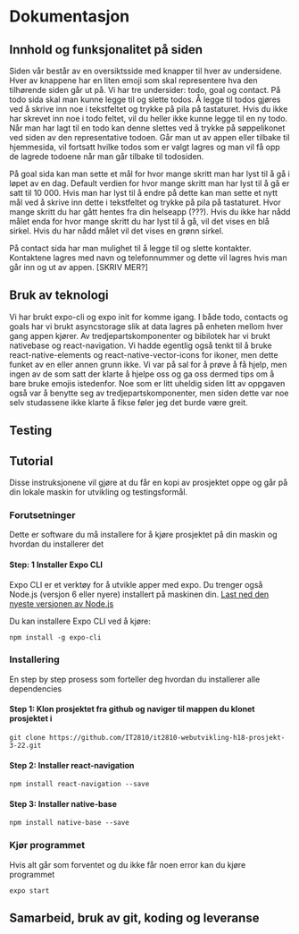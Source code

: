 # Dokumentasjon

##  Innhold og funksjonalitet på siden
Siden vår består av en oversiktsside med knapper til hver av undersidene. Hver av knappene har en liten emoji som skal representere hva den tilhørende siden går ut på. Vi har tre undersider: todo, goal og contact. På todo sida skal man kunne legge til og slette todos. Å legge til todos gjøres ved å skrive inn noe i tekstfeltet og trykke på pila på tastaturet. Hvis du ikke har skrevet inn noe i todo feltet, vil du heller ikke kunne legge til en ny todo. Når man har lagt til en todo kan denne slettes ved å trykke på søppelikonet ved siden av den representative todoen. Går man ut av appen eller tilbake til hjemmesida, vil fortsatt hvilke todos som er valgt lagres og man vil få opp de lagrede todoene når man går tilbake til todosiden. 

På goal sida kan man sette et mål for hvor mange skritt man har lyst til å gå i løpet av en dag. Default verdien for hvor mange skritt man har lyst til å gå er satt til 10 000. Hvis man har lyst til å endre på dette kan man sette et nytt mål ved å skrive inn dette i tekstfeltet og trykke på pila på tastaturet. Hvor mange skritt du har gått hentes fra din helseapp (???). Hvis du ikke har nådd målet enda for hvor mange skritt du har lyst til å gå, vil det vises en blå sirkel. Hvis du har nådd målet vil det vises en grønn sirkel. 

På contact sida har man mulighet til å legge til og slette kontakter. Kontaktene lagres med navn og telefonnummer og dette vil lagres hvis man går inn og ut av appen. [SKRIV MER?]

## Bruk av teknologi
Vi har brukt expo-cli og expo init for komme igang. I både todo, contacts og goals har vi brukt asyncstorage slik at data lagres på enheten mellom hver gang appen kjører. Av tredjepartskomponenter og bibilotek har vi brukt nativebase og react-navigation. Vi hadde egentlig også tenkt til å bruke react-native-elements og react-native-vector-icons for ikoner, men dette funket av en eller annen grunn ikke. Vi var på sal for å prøve å få hjelp, men ingen av de som satt der klarte å hjelpe oss og ga oss dermed tips om å bare bruke emojis istedenfor. Noe som er litt uheldig siden litt av oppgaven også var å benytte seg av tredjepartskomponenter, men siden dette var noe selv studassene ikke klarte å fikse føler jeg det burde være greit. 

## Testing

## Tutorial
Disse instruksjonene vil gjøre at du får en kopi av prosjektet oppe og går på din lokale maskin for utvikling og testingsformål. 

### Forutsetninger
Dette er software du må installere for å kjøre prosjektet på din maskin og hvordan du installerer det

#### Step: 1 Installer Expo CLI
Expo CLI er et verktøy for å utvikle apper med expo. Du trenger også Node.js (versjon 6 eller nyere) installert på maskinen din.
[Last ned den nyeste versjonen av Node.js](https://nodejs.org/en/)

Du kan installere Expo CLI ved å kjøre:

```
npm install -g expo-cli
```

### Installering
En step by step prosess som forteller deg hvordan du installerer alle dependencies

#### Step 1: Klon prosjektet fra github og naviger til mappen du klonet prosjektet i

```
git clone https://github.com/IT2810/it2810-webutvikling-h18-prosjekt-3-22.git
```

#### Step 2: Installer react-navigation

```
npm install react-navigation --save
```

#### Step 3: Installer native-base

```
npm install native-base --save

```

### Kjør programmet

Hvis alt går som forventet og du ikke får noen error kan du kjøre programmet

```
expo start

```


## Samarbeid, bruk av git, koding og leveranse


